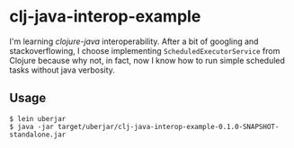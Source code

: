 # clj-java-interop-example
I'm learning *clojure-java* interoperability. After a bit of googling and stackoverflowing, I choose implementing `ScheduledExecutorService` from Clojure because why not, in fact, now I know how to run simple scheduled tasks without java verbosity.

## Usage
    $ lein uberjar
    $ java -jar target/uberjar/clj-java-interop-example-0.1.0-SNAPSHOT-standalone.jar